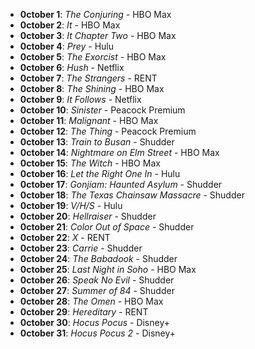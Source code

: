 - **0ctober 1**: *The Conjuring* - HBO Max
- **0ctober 2**: *It* - HBO Max
- **0ctober 3**: *It Chapter Two* - HBO Max
- **0ctober 4**: *Prey* - Hulu
- **0ctober 5**: *The Exorcist* - HBO Max
- **0ctober 6**: *Hush* - Netflix
- **0ctober 7**: *The Strangers* - RENT
- **0ctober 8**: *The Shining* - HBO Max
- **0ctober 9**: *It Follows* - Netflix
- **0ctober 10**: *Sinister* - Peacock Premium
- **0ctober 11**: *Malignant* - HBO Max
- **0ctober 12**: *The Thing* - Peacock Premium
- **0ctober 13**: *Train to Busan* - Shudder
- **0ctober 14**: *Nightmare on Elm Street* - HBO Max
- **0ctober 15**: *The Witch* - HBO Max
- **0ctober 16**: *Let the Right One In* - Hulu
- **0ctober 17**: *Gonjiam: Haunted Asylum* - Shudder
- **0ctober 18**: *The Texas Chainsaw Massacre* - Shudder
- **0ctober 19**: *V/H/S* - Hulu
- **0ctober 20**: *Hellraiser* - Shudder
- **0ctober 21**: *Color Out of Space* - Shudder
- **0ctober 22**: *X* - RENT
- **0ctober 23**: *Carrie* - Shudder
- **0ctober 24**: *The Babadook* - Shudder
- **0ctober 25**: *Last Night in Soho* - HBO Max
- **0ctober 26**: *Speak No Evil* - Shudder
- **0ctober 27**: *Summer of 84* - Shudder
- **0ctober 28**: *The Omen* - HBO Max
- **0ctober 29**: *Hereditary* - RENT
- **0ctober 30**: *Hocus Pocus* - Disney+
- **0ctober 31**: *Hocus Pocus 2* - Disney+
